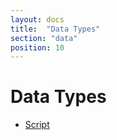 ```yaml
---
layout: docs
title:  "Data Types"
section: "data"
position: 10
---
```

# Data Types

- [Script]({{site.baseurl}}/datatypes/script.html)
